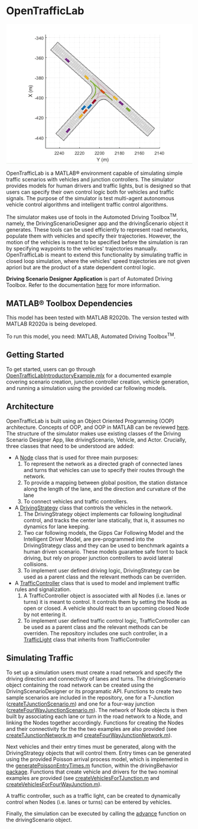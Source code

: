 # OpenTrafficLab

![](./Testing/T-Junction-with-lights-trimmed.gif)

OpenTrafficLab is a MATLAB&reg; environment capable of simulating simple traffic scenarios with vehicles and junction controllers. The simulator provides models for human drivers and traffic lights, but is designed so that users can specify their own control logic both for vehicles and traffic signals. The purpose of the simulator is test multi-agent autonomous vehicle control algorithms and intelligent traffic control algorithms.

The simulator makes use of tools in the Automoted Driving Toolbox<sup>TM</sup>, namely, the DrivingScenarioDesigner app and the drivingScenario object it generates. These tools can be used efficiently to represent road networks, populate them with vehicles and specify their trajectories. However,  the motion of the vehicles is meant to be specified before the simulation is ran by specifying waypoints to the vehicles' trajectories manually. OpenTrafficLab is meant to extend this functionality by simulating traffic in closed loop simulation, where the vehicles' speed trajectories are not given apriori but are the product of a state dependent control logic.

**Driving Scenario Designer Application** is part of Automated Driving Toolbox. Refer to the documentation [here](https://www.mathworks.com/help/driving/ref/drivingscenariodesigner-app.html) for more information.


## MATLAB&reg; Toolbox Dependencies
This model has been tested with MATLAB R2020b. The version tested with MATLAB R2020a is being developed.

To run this model, you need: MATLAB, Automated Driving Toolbox<sup>TM</sup>.

## Getting Started
To get started, users can go through [OpenTrafficLabIntroductoryExample.mlx]() for a documented example covering scenario creation, junction controller creation, vehicle generation, and running a simulation using the provided car following models.


## Architecture
OpenTrafficLab is built using an Object Oriented Programming (OOP) architecture. Concepts of OOP, and OOP in MATLAB can be reviewed [here](https://www.mathworks.com/discovery/object-oriented-programming.html). The structure of the simulator makes use existing classes of the Driving Scenario Designer App, like drivingScenario, Vehicle, and Actor. Crucially, three classes that need to be understood are added:

* A [Node]() class that is used for three main purposes:
    1. To represent the network as a directed graph of connected lanes and turns that vehicles can use to specify their routes through the network.
    2. To provide a mapping between global position, the station distance along the length of the lane, and the direction and curvature of the lane
    3. To connect vehicles and traffic controllers.
* A [DrivingStrategy]() class that controls the vehicles in the network.
    1. The DrivingStrategy object implements car following longitudinal control, and tracks the center lane statically, that is, it assumes no dynamics for lane keeping.
    2. Two car following models, the Gipps Car Following Model and the Intelligent Driver Model, are pre-programmed into the DrivingStrategy class and they can be used to benchmark againts a human driven scenario. These models guarantee safe front to back driving, but rely on proper junction controllers to avoid lateral collisions.
    3. To implement user defined driving logic, DrivingStrategy can be used as a parent class and the relevant methods can be overriden.
* A [TrafficController]() class that is used to model and implement traffic rules and signalization.
    1. A TrafficController object is associated with all Nodes (i.e. lanes or turns) it is meant to control. It controls them by setting the Node as open or closed. A vehicle should react to an upcoming closed Node by not entering it.
    2. To implement user defined traffic control logic, TrafficController can be used as a parent class and the relevant methods can be overriden. The repository includes one such controller, in a [TrafficLight]() class that inherits from TrafficController

## Simulating Traffic

To set up a simulation users must create a road network and specify the driving direction and connectivity of lanes and turns. The drivingScenario object containing the road network can be created using the DrivingScenarioDesigner or its programatic API. Functions to create two sample scenarios are included in the repository, one for a T-Junction ([createTJunctionScenario.m]()) and one for a four-way junction ([createFourWayJunctionScenario.m]()). The network of Node objects is then built by associating each lane or turn in the road network to a Node, and linking the Nodes together accordingly. Functions for creating the Nodes and their connectivity for the the two examples are also provided (see [createTJunctionNetwork.m]() and [createFourWayJunctionNetwork.m]()).

Next vehicles and their entry times must be generated, along with the DrivingStrategy objects that will control them. Entry times can be generated using the provided Poisson arrival process model, which is implemented in the [generatePoissonEntryTimes.m]() function, within the drivingBehavior [package](https://www.mathworks.com/help/matlab/matlab_oop/scoping-classes-with-packages.html). Functions that create vehicle and drivers for the two nominal examples are provided (see [createVehiclesForTJunction.m]() and [createVehiclesForFourWayJunction.m]()).

A traffic controller, such as a traffic light, can be created to dynamically control when Nodes (i.e. lanes or turns) can be entered by vehicles.

Finally, the simulation can be executed by calling the [advance](https://www.mathworks.com/help/driving/ref/drivingscenario.advance.html?s_tid=srchtitle) function on the drivingScenario object.

